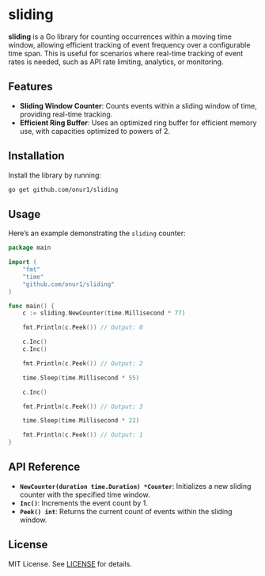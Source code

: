 
# sliding

**sliding** is a Go library for counting occurrences within a moving time window, allowing efficient tracking of event frequency over a configurable time span. This is useful for scenarios where real-time tracking of event rates is needed, such as API rate limiting, analytics, or monitoring.

## Features

- **Sliding Window Counter**: Counts events within a sliding window of time, providing real-time tracking.
- **Efficient Ring Buffer**: Uses an optimized ring buffer for efficient memory use, with capacities optimized to powers of 2.

## Installation

Install the library by running:

```sh
go get github.com/onur1/sliding
```

## Usage

Here’s an example demonstrating the `sliding` counter:

```go
package main

import (
    "fmt"
    "time"
    "github.com/onur1/sliding"
)

func main() {
    c := sliding.NewCounter(time.Millisecond * 77)

    fmt.Println(c.Peek()) // Output: 0

    c.Inc()
    c.Inc()

    fmt.Println(c.Peek()) // Output: 2

    time.Sleep(time.Millisecond * 55)

    c.Inc()

    fmt.Println(c.Peek()) // Output: 3

    time.Sleep(time.Millisecond * 22)

    fmt.Println(c.Peek()) // Output: 1
}
```

## API Reference

- **`NewCounter(duration time.Duration) *Counter`**: Initializes a new sliding counter with the specified time window.
- **`Inc()`**: Increments the event count by 1.
- **`Peek() int`**: Returns the current count of events within the sliding window.

## License

MIT License. See [LICENSE](LICENSE) for details.
